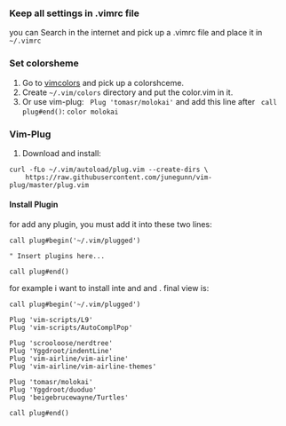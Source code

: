 ### Keep all settings in .vimrc file
you can Search in the internet and pick up a .vimrc file and place it in `~/.vimrc`

### Set colorsheme
1. Go to [vimcolors](http://vimcolors.com) and pick up a colorshceme.
2. Create `~/.vim/colors` directory and put the color.vim in it.
3. Or use vim-plug:
` Plug 'tomasr/molokai'`
and add this line after ` call plug#end()`:
`color molokai`

### Vim-Plug
1. Download and install:
```
curl -fLo ~/.vim/autoload/plug.vim --create-dirs \
    https://raw.githubusercontent.com/junegunn/vim-plug/master/plug.vim
```
#### Install Plugin
for add any plugin, you must add it into these two lines:
```
call plug#begin('~/.vim/plugged')

" Insert plugins here...

call plug#end()
```

for example i want to install inte and and . final view is:
```
call plug#begin('~/.vim/plugged')

Plug 'vim-scripts/L9'
Plug 'vim-scripts/AutoComplPop'

Plug 'scrooloose/nerdtree'
Plug 'Yggdroot/indentLine'
Plug 'vim-airline/vim-airline'
Plug 'vim-airline/vim-airline-themes'

Plug 'tomasr/molokai'
Plug 'Yggdroot/duoduo'
Plug 'beigebrucewayne/Turtles'

call plug#end()

```